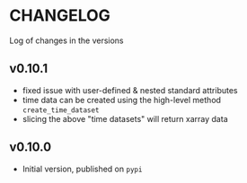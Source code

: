 # CHANGELOG

Log of changes in the versions

## v0.10.1
- fixed issue with user-defined & nested standard attributes
- time data can be created using the high-level method `create_time_dataset`
- slicing the above "time datasets" will return xarray data

## v0.10.0
- Initial version, published on `pypi`